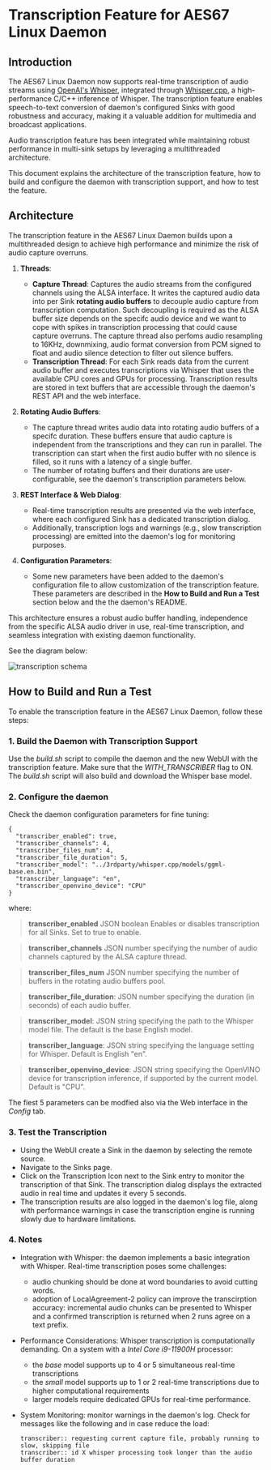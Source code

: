 # Transcription Feature for AES67 Linux Daemon

## Introduction

The AES67 Linux Daemon now supports real-time transcription of audio streams  using [OpenAI's Whisper](https://github.com/openai/whisper), integrated through [Whisper.cpp](https://github.com/ggml-org/whisper.cpp), a high-performance C/C++ inference of Whisper. The transcription feature enables speech-to-text conversion of daemon's configured Sinks with good robustness and accuracy, making it a valuable addition for multimedia and broadcast applications.

Audio transcription feature has been integrated while maintaining robust performance in multi-sink setups by leveraging a multithreaded architecture.

This document explains the architecture of the transcription feature, how to build and configure the daemon with transcription support, and how to test the feature.


## Architecture

The transcription feature in the AES67 Linux Daemon builds upon a multithreaded design to achieve high performance and minimize the risk of audio capture overruns.

1. **Threads**:
   - **Capture Thread**: Captures the audio streams from the configured channels using the ALSA interface. It writes the captured audio data into per Sink **rotating audio buffers** to decouple audio capture from transcription computation. Such decoupling is required as the ALSA buffer size depends on the specifc audio device and we want to cope with spikes in transcription processing that could cause capture overruns.
   The capture thread also perfoms audio resampling to 16KHz, downmixing, audio format conversion from PCM signed to float and audio silence detection to filter out silence buffers.
   - **Transcription Thread**: For each Sink reads data from the current audio buffer and executes transcriptions via Whisper that uses the available CPU cores and GPUs for processing. Transcription results are stored in text buffers that are accessible through the daemon's REST API and the web interface.

2. **Rotating Audio Buffers**:
   - The capture thread writes audio data into rotating audio buffers of a specifc duration. These buffers ensure that audio capture is independent from the transcriptions and they can run in parallel. The transcription can start when the first audio buffer with no silence is filled, so it runs with a latency of a single buffer.
   - The number of rotating buffers and their durations are user-configurable, see the daemon's transcription parameters below.

3. **REST Interface & Web Dialog**:
   - Real-time transcription results are presented via the web interface, where each configured Sink has a dedicated transcription dialog.
   - Additionally, transcription logs and warnings (e.g., slow transcription processing) are emitted into the daemon's log for monitoring purposes.

4. **Configuration Parameters**:
   - Some new parameters have been added to the daemon's configuration file to allow customization of the transcription feature. These parameters are described in the **How to Build and Run a Test** section below and the the daemon's README.

This architecture ensures a robust audio buffer handling, independence from the specific ALSA audio driver in use, real-time transcription, and seamless integration with existing daemon functionality.

See the diagram below:

![transcription schema](https://github.com/user-attachments/assets/f5ebf0b7-0dcc-456a-9aea-8a54e83f2e7b)


## How to Build and Run a Test

To enable the transcription feature in the AES67 Linux Daemon, follow these steps:

### 1. Build the Daemon with Transcription Support

Use the _build.sh_ script to compile the daemon and the new WebUI with the transcription feature. Make sure that the _WITH_TRANSCRIBER_ flag to ON. The _build.sh_ script will also build and download the Whisper base model.

### 2. Configure the daemon

Check the daemon configuration parameters for fine tuning:


    {
      "transcriber_enabled": true,
      "transcriber_channels": 4,
	  "transcriber_files_num": 4,
      "transcriber_file_duration": 5,
      "transcriber_model": "../3rdparty/whisper.cpp/models/ggml-base.en.bin",
      "transcriber_language": "en",
      "transcriber_openvino_device": "CPU"
    }

where:

> **transcriber\_enabled**
> JSON boolean Enables or disables transcription for all Sinks. Set to true to enable.

> **transcriber\_channels**
> JSON number specifying the number of audio channels captured by the ALSA capture thread.

> **transcriber\_files\_num**
> JSON number specifying the number of buffers in the rotating audio buffers pool.

> **transcriber\_file\_duration**: 
> JSON number specifying the duration (in seconds) of each audio buffer.

> **transcriber\_model**: 
> JSON string specifying the path to the Whisper model file. The default is the base English model.

> **transcriber\_language**: 
> JSON string specifying the language setting for Whisper. Default is English "en".

> **transcriber\_openvino\_device**: 
> JSON string specifying the OpenVINO device for transcription inference, if supported by the current model. Default is "CPU".

The fiest 5 parameters can be modfied also via the Web interface in the _Config_ tab.

### 3. Test the Transcription

- Using the WebUI create a Sink in the daemon by selecting the remote source.
- Navigate to the Sinks page.
- Click on the Transcription Icon next to the Sink entry to monitor the transcription of that Sink. The transcription dialog displays the extracted audio in real time and updates it every 5 seconds.
- The transcription results are also logged in the daemon's log file, along with performance warnings in case the transcription engine is running slowly due to hardware limitations.

### 4. Notes

- Integration with Whisper: the daemon implements a basic integration with Whisper. Real-time transcription poses some challenges: 
  - audio chunking should be done at word boundaries to avoid cutting words.
  - adoption of LocalAgreement-2 policy can improve the transcirption accuracy: incremental audio chunks can be presented to Whisper and a confirmed transcription is returned when 2 runs agree on a text prefix.
- Performance Considerations: Whisper transcription is computationally demanding. On a system with a _Intel Core i9-11900H_ processor:
  - the _base_ model supports up to 4 or 5 simultaneous real-time transcriptions
  - the _small_ model supports up to 1 or 2 real-time transcriptions due to higher computational requirements
   - larger models require dedicated GPUs for real-time performance.

- System Monitoring: monitor warnings in the daemon's log. Check for messages like the following and in case reduce the load:

      transcriber:: requesting current capture file, probably running to slow, skipping file     
      transcriber:: id X whisper processing took longer than the audio buffer duration


